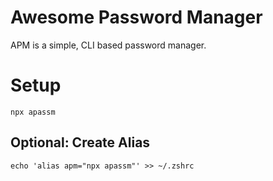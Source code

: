 # Awesome Password Manager
APM is a simple, CLI based password manager.

# Setup
```
npx apassm
```
## Optional: Create Alias
```
echo 'alias apm="npx apassm"' >> ~/.zshrc
```